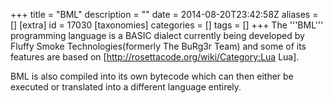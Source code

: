 +++
title = "BML"
description = ""
date = 2014-08-20T23:42:58Z
aliases = []
[extra]
id = 17030
[taxonomies]
categories = []
tags = []
+++
The '''BML''' programming language is a BASIC dialect currently being developed by Fluffy Smoke Technologies(formerly The BuRg3r Team) and some of its features are based on [http://rosettacode.org/wiki/Category:Lua Lua].

BML is also compiled into its own bytecode which can then either be executed or translated into a different language entirely.
